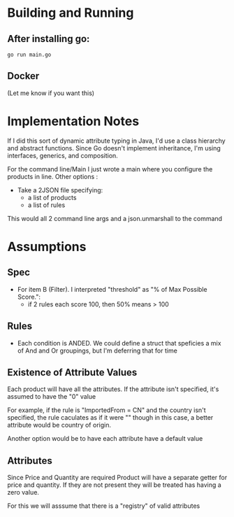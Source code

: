
# Building and Running
## After installing go:
  `go run main.go`

## Docker

(Let me know if you want this)

# Implementation Notes

If I did this sort of dynamic attribute typing in Java, I'd use a class hierarchy and abstract functions. Since 
Go doesn't implement inheritance, I'm using interfaces, generics, and composition.

For the command line/Main I just wrote a main where you configure the products in line. 
Other options  :

- Take a 2JSON file specifying:
  - a list of products 
  - a list of rules

This would all 2 command line args and a json.unmarshall to the command


# Assumptions

## Spec

- For item B (Filter). I interpreted "threshold" as "% of Max Possible Score.":
  - if 2 rules each score 100, then 50% means > 100

## Rules

- Each condition is ANDED. We could define a struct that speficies a mix of And and Or groupings, but I'm deferring that for time

## Existence of Attribute Values

Each product will have all the attributes. If the attribute isn't specified, it's assumed to have the "0" value

For example, if the rule is "ImportedFrom = CN" and the country isn't specified, the rule caculates as if it were "" 
though in this case, a better attribute would be country of origin.

Another option would be to have each attribute have a default value

## Attributes

Since Price and Quantity are required Product will have a separate getter for price and quantity. 
If they are not present they will be treated has having a zero value.

For this we will asssume that there is a "registry" of valid attributes

